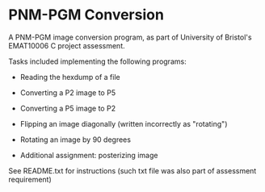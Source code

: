 # PNM-PGM Conversion

A PNM-PGM image conversion program, as part of University of Bristol's EMAT10006 C project assessment.

Tasks included implementing the following programs:

- Reading the hexdump of a file

- Converting a P2 image to P5

- Converting a P5 image to P2

- Flipping an image diagonally (written incorrectly as "rotating") 

- Rotating an image by 90 degrees

- Additional assignment: posterizing image

See README.txt for instructions (such txt file was also part of assessment requirement)
